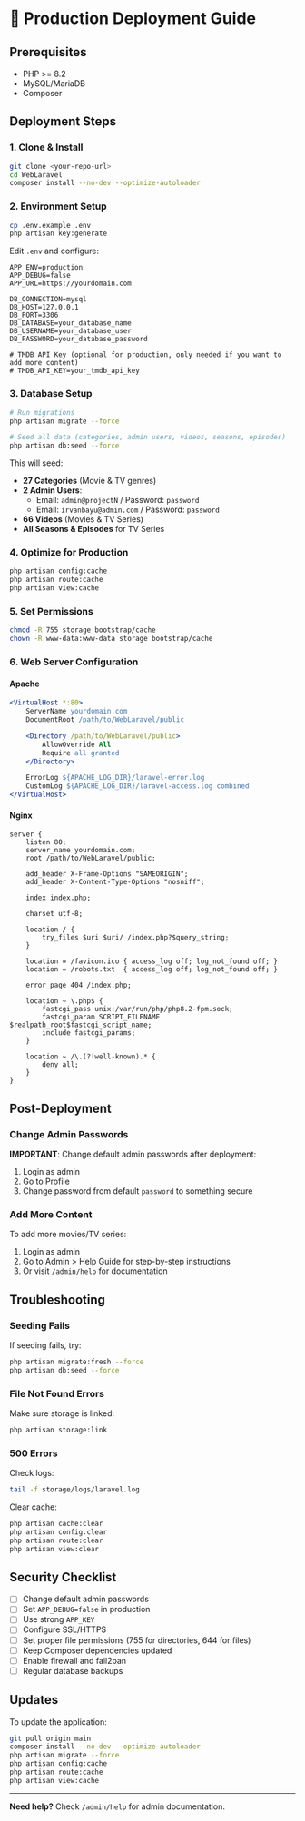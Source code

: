 # 🚀 Production Deployment Guide

## Prerequisites
- PHP >= 8.2
- MySQL/MariaDB
- Composer

## Deployment Steps

### 1. Clone & Install
```bash
git clone <your-repo-url>
cd WebLaravel
composer install --no-dev --optimize-autoloader
```

### 2. Environment Setup
```bash
cp .env.example .env
php artisan key:generate
```

Edit `.env` and configure:
```env
APP_ENV=production
APP_DEBUG=false
APP_URL=https://yourdomain.com

DB_CONNECTION=mysql
DB_HOST=127.0.0.1
DB_PORT=3306
DB_DATABASE=your_database_name
DB_USERNAME=your_database_user
DB_PASSWORD=your_database_password

# TMDB API Key (optional for production, only needed if you want to add more content)
# TMDB_API_KEY=your_tmdb_api_key
```

### 3. Database Setup
```bash
# Run migrations
php artisan migrate --force

# Seed all data (categories, admin users, videos, seasons, episodes)
php artisan db:seed --force
```

This will seed:
- **27 Categories** (Movie & TV genres)
- **2 Admin Users**:
  - Email: `admin@projectN` / Password: `password`
  - Email: `irvanbayu@admin.com` / Password: `password`
- **66 Videos** (Movies & TV Series)
- **All Seasons & Episodes** for TV Series

### 4. Optimize for Production
```bash
php artisan config:cache
php artisan route:cache
php artisan view:cache
```

### 5. Set Permissions
```bash
chmod -R 755 storage bootstrap/cache
chown -R www-data:www-data storage bootstrap/cache
```

### 6. Web Server Configuration

#### Apache
```apache
<VirtualHost *:80>
    ServerName yourdomain.com
    DocumentRoot /path/to/WebLaravel/public

    <Directory /path/to/WebLaravel/public>
        AllowOverride All
        Require all granted
    </Directory>

    ErrorLog ${APACHE_LOG_DIR}/laravel-error.log
    CustomLog ${APACHE_LOG_DIR}/laravel-access.log combined
</VirtualHost>
```

#### Nginx
```nginx
server {
    listen 80;
    server_name yourdomain.com;
    root /path/to/WebLaravel/public;

    add_header X-Frame-Options "SAMEORIGIN";
    add_header X-Content-Type-Options "nosniff";

    index index.php;

    charset utf-8;

    location / {
        try_files $uri $uri/ /index.php?$query_string;
    }

    location = /favicon.ico { access_log off; log_not_found off; }
    location = /robots.txt  { access_log off; log_not_found off; }

    error_page 404 /index.php;

    location ~ \.php$ {
        fastcgi_pass unix:/var/run/php/php8.2-fpm.sock;
        fastcgi_param SCRIPT_FILENAME $realpath_root$fastcgi_script_name;
        include fastcgi_params;
    }

    location ~ /\.(?!well-known).* {
        deny all;
    }
}
```

## Post-Deployment

### Change Admin Passwords
**IMPORTANT**: Change default admin passwords after deployment:
1. Login as admin
2. Go to Profile
3. Change password from default `password` to something secure

### Add More Content
To add more movies/TV series:
1. Login as admin
2. Go to Admin > Help Guide for step-by-step instructions
3. Or visit `/admin/help` for documentation

## Troubleshooting

### Seeding Fails
If seeding fails, try:
```bash
php artisan migrate:fresh --force
php artisan db:seed --force
```

### File Not Found Errors
Make sure storage is linked:
```bash
php artisan storage:link
```

### 500 Errors
Check logs:
```bash
tail -f storage/logs/laravel.log
```

Clear cache:
```bash
php artisan cache:clear
php artisan config:clear
php artisan route:clear
php artisan view:clear
```

## Security Checklist
- [ ] Change default admin passwords
- [ ] Set `APP_DEBUG=false` in production
- [ ] Use strong `APP_KEY`
- [ ] Configure SSL/HTTPS
- [ ] Set proper file permissions (755 for directories, 644 for files)
- [ ] Keep Composer dependencies updated
- [ ] Enable firewall and fail2ban
- [ ] Regular database backups

## Updates
To update the application:
```bash
git pull origin main
composer install --no-dev --optimize-autoloader
php artisan migrate --force
php artisan config:cache
php artisan route:cache
php artisan view:cache
```

---

**Need help?** Check `/admin/help` for admin documentation.

